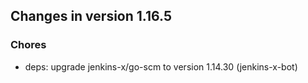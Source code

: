 
## Changes in version 1.16.5

### Chores

* deps: upgrade jenkins-x/go-scm to version 1.14.30 (jenkins-x-bot)

